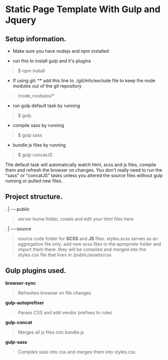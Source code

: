 # Static Page Template With Gulp and Jquery

Setup information.
------------------
* Make sure you have nodejs and npm installed

* run this to install gulp and it's plugins
> $ npm install

* If using git:
** add this line to ./git/info/exclude file to keep the node modules out of the git repository 
> /node_modules/*

* run gulp default task by running
> $ gulp

* compile sass by running
> $ gulp sass

* bundle js files by running
> $ gulp concatJS

The default task will automatically watch html, scss and js files,
compile them and refresh the browser on changes.
You don't really need to run the "sass" or "concatJS" tasks unless
you altered the source files without gulp running or pulled new
files.  

Project structure.
------------------

.
|
---public
> server home folder, create and edit your html files here  

.
|
---source
> source code folder for **SCSS** and **JS** files.
> styles.scss serves as an aggregation file only.
> add new scss files to the apropriate folder and import them there.
> they will be compiled and merged into the styles.css file
> that lives in /public/assets/css

Gulp plugins used.
------------------
**browser-sync**

> Refreshes browser on file changes 

**gulp-autoprefixer**

> Parses CSS and add vendor prefixes to rules

**gulp-concat**

> Merges all js files into bundle.js

**gulp-sass**

> Compiles sass into css and merges them into styles.css